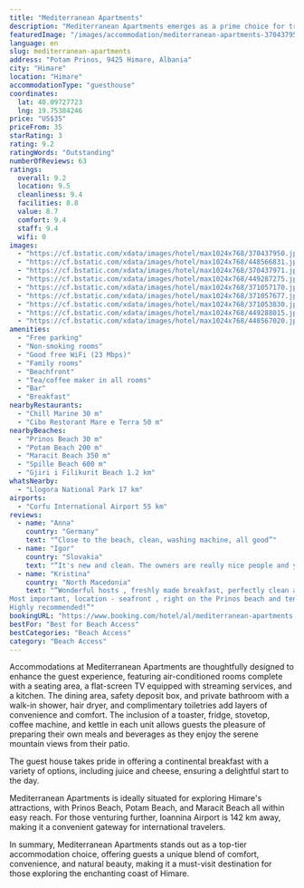 ```yaml
---
title: "Mediterranean Apartments"
description: "Mediterranean Apartments emerges as a prime choice for travelers seeking a seamless stay in Himare, offering a harmonious blend of convenience and scenic beauty."
featuredImage: "/images/accommodation/mediterranean-apartments-370437950.jpg"
language: en
slug: mediterranean-apartments
address: "Potam Prinos, 9425 Himare, Albania"
city: "Himare"
location: "Himare"
accommodationType: "guesthouse"
coordinates:
  lat: 40.09727723
  lng: 19.75384246
price: "US$35"
priceFrom: 35
starRating: 3
rating: 9.2
ratingWords: "Outstanding"
numberOfReviews: 63
ratings:
  overall: 9.2
  location: 9.5
  cleanliness: 9.4
  facilities: 8.8
  value: 8.7
  comfort: 9.4
  staff: 9.4
  wifi: 0
images:
  - "https://cf.bstatic.com/xdata/images/hotel/max1024x768/370437950.jpg?k=05def14fc965330e38747070cf3ce97a4a4a026cf490929a72986c063b1d6e7e&o=&hp=1"
  - "https://cf.bstatic.com/xdata/images/hotel/max1024x768/448566831.jpg?k=eee1117171e7e45771d1c98a6c9d9455286ee27e1634dac035d03d679381ade0&o=&hp=1"
  - "https://cf.bstatic.com/xdata/images/hotel/max1024x768/370437971.jpg?k=1e54cc107c80b1a776d80dd8768b737e876e0d5c6ef90b02a7d33f8af202474b&o=&hp=1"
  - "https://cf.bstatic.com/xdata/images/hotel/max1024x768/449287275.jpg?k=a95074c096830baa1f13d3974b17d065dedb90481c5db6de6453ea47171f832b&o=&hp=1"
  - "https://cf.bstatic.com/xdata/images/hotel/max1024x768/371057170.jpg?k=8d44e115b7b0fcefb13b781a2241fbb5cbaae656915437117c4e1ee800c37124&o=&hp=1"
  - "https://cf.bstatic.com/xdata/images/hotel/max1024x768/371057677.jpg?k=62755f183c460b5e5a3333058067a145ce6d48916920674c577b8e65ef6c7a71&o=&hp=1"
  - "https://cf.bstatic.com/xdata/images/hotel/max1024x768/371053830.jpg?k=b842536d96df94d6b4860a7786afcf725e34e552b2cba20440d0be02c3e42e34&o=&hp=1"
  - "https://cf.bstatic.com/xdata/images/hotel/max1024x768/449288015.jpg?k=47dcc9e4f8003b21ae12d9cde23d6cfc20da6227af25785666d767d244584fb5&o=&hp=1"
  - "https://cf.bstatic.com/xdata/images/hotel/max1024x768/448567020.jpg?k=34d2e44bbd98c7c65c7bc76df1fa4df4b9fb649ce368ea5ff273ed7bb9af83ee&o=&hp=1"
amenities:
  - "Free parking"
  - "Non-smoking rooms"
  - "Good free WiFi (23 Mbps)"
  - "Family rooms"
  - "Beachfront"
  - "Tea/coffee maker in all rooms"
  - "Bar"
  - "Breakfast"
nearbyRestaurants:
  - "Chill Marine 30 m"
  - "Cibo Restorant Mare e Terra 50 m"
nearbyBeaches:
  - "Prinos Beach 30 m"
  - "Potam Beach 200 m"
  - "Maracit Beach 350 m"
  - "Spille Beach 600 m"
  - "Gjiri i Filikurit Beach 1.2 km"
whatsNearby:
  - "Llogora National Park 17 km"
airports:
  - "Corfu International Airport 55 km"
reviews:
  - name: "Anna"
    country: "Germany"
    text: "“Close to the beach, clean, washing machine, all good”"
  - name: "Igor"
    country: "Slovakia"
    text: "“It's new and clean. The owners are really nice people and your kids will love their waffles and pancakes for breakfast :) It's located just in front of the beach, you just need to cross the street.”"
  - name: "Kristina"
    country: "North Macedonia"
    text: "“Wonderful hosts , freshly made breakfast, perfectly clean apartment.
Most important, location - seafront , right on the Prinos beach and ten minutes walking distance from the promenade.
Highly recommended!”"
bookingURL: "https://www.booking.com/hotel/al/mediterranean-apartments.en-gb.html?aid=8035640"
bestFor: "Best for Beach Access"
bestCategories: "Beach Access"
category: "Beach Access"
---
```


Accommodations at Mediterranean Apartments are thoughtfully designed to enhance the guest experience, featuring air-conditioned rooms complete with a seating area, a flat-screen TV equipped with streaming services, and a kitchen. The dining area, safety deposit box, and private bathroom with a walk-in shower, hair dryer, and complimentary toiletries add layers of convenience and comfort. The inclusion of a toaster, fridge, stovetop, coffee machine, and kettle in each unit allows guests the pleasure of preparing their own meals and beverages as they enjoy the serene mountain views from their patio.

The guest house takes pride in offering a continental breakfast with a variety of options, including juice and cheese, ensuring a delightful start to the day. 

Mediterranean Apartments is ideally situated for exploring Himare's attractions, with Prinos Beach, Potam Beach, and Maracit Beach all within easy reach. For those venturing further, Ioannina Airport is 142 km away, making it a convenient gateway for international travelers.

In summary, Mediterranean Apartments stands out as a top-tier accommodation choice, offering guests a unique blend of comfort, convenience, and natural beauty, making it a must-visit destination for those exploring the enchanting coast of Himare.